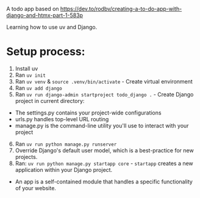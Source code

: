 A todo app based on https://dev.to/rodbv/creating-a-to-do-app-with-django-and-htmx-part-1-583p

Learning how to use uv and Django.

# Setup process:

1. Install uv
2. Ran `uv init`
3. Ran `uv venv` & `source .venv/bin/activate` - Create virtual environment
4. Ran `uv add django`
5. Ran `uv run django-admin startproject todo_django .` - Create Django project in current directory:

- The settings.py contains your project-wide configurations
- urls.py handles top-level URL routing
- manage.py is the command-line utility you'll use to interact with your project

6. Ran `uv run python manage.py runserver`
7. Override Django's default user model, which is a best-practice for new projects.
8. Ran: `uv run python manage.py startapp core` - `startapp` creates a new application within your Django project.

- An app is a self-contained module that handles a specific functionality of your website.
